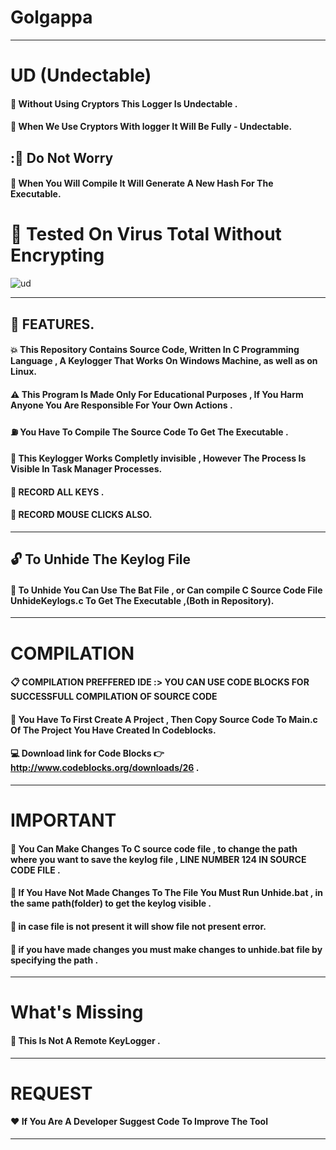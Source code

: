 
#  Golgappa

-----------------------------------------------------------------------------------------------------------------------------------

# UD (Undectable) 

#### :star2: Without Using Cryptors This Logger Is Undectable .
#### :star2: When We Use Cryptors With logger It Will Be Fully - Undectable. 
## ::hear_no_evil: Do Not Worry
#### :star2: When You Will Compile It Will Generate A New Hash For The Executable.

# :100: Tested On Virus Total Without Encrypting


![ud](https://user-images.githubusercontent.com/33171575/68523415-dc492d80-02de-11ea-9832-bb1cb8e87af6.png)

-------------------------------------------------------------------------------------------------------------------------


## :ghost: FEATURES.


#### :boom: This Repository Contains Source Code, Written In C Programming Language , A Keylogger That Works On Windows Machine, as well as on Linux.

#### :warning:  This Program Is Made Only For Educational Purposes , If You Harm Anyone You Are Responsible For Your Own Actions .

#### :fuelpump: You Have To Compile The Source Code To Get The Executable .

#### :star2: This Keylogger Works Completly invisible , However The Process Is Visible In Task Manager Processes.

#### :star2: RECORD ALL KEYS .

#### :star2: RECORD MOUSE CLICKS ALSO.


------------------------------------------------------------------------------------------

## :unlock: To Unhide The Keylog File 

#### :eyes: To Unhide You Can Use The Bat File , or Can compile C Source Code File  UnhideKeylogs.c To Get The Executable ,(Both in Repository).



------------------------------------------------------------------------------------------------------------------------



# COMPILATION

#### :clipboard: COMPILATION PREFFERED IDE :> YOU CAN USE CODE BLOCKS FOR SUCCESSFULL COMPILATION OF SOURCE CODE

#### :gem: You Have To First Create A Project , Then Copy Source Code To Main.c Of The Project You Have Created In Codeblocks.

#### :computer: Download link for Code Blocks :point_right: http://www.codeblocks.org/downloads/26 .


-----------------------------------------------------------------------------------------------------------------


# IMPORTANT 

#### :page_facing_up: You Can Make Changes To C source code file , to change the path where you want to save the keylog file , LINE NUMBER 124 IN SOURCE CODE FILE .  

#### :page_facing_up: If You Have Not Made Changes To The File You Must Run Unhide.bat , in the same path(folder) to get the keylog visible .

#### :page_facing_up: in case file is not present it will show file not present error.

#### :page_facing_up: if you have made changes you must make changes to unhide.bat file by specifying the path .

----------------------------------------------------------------------------------------------------------------------------------
# What's Missing 

#### :star2: This Is Not A Remote KeyLogger .

-----------------------------------------------------------------------------------------------------------------------------------

# REQUEST

#### :heart: If You Are A Developer Suggest Code To Improve The Tool 

-----------------------------------------------------------------------------------------------------------------------------------

